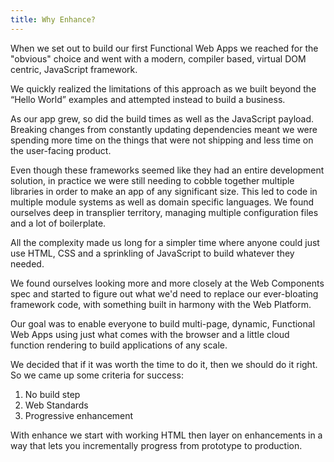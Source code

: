 ```yaml
---
title: Why Enhance?
---
```


When we set out to build our first Functional Web Apps we reached for the "obvious" choice and went with a modern, compiler based, virtual DOM centric, JavaScript framework.

We quickly realized the limitations of this approach as we built beyond the “Hello World” examples and attempted instead to build a business.

As our app grew, so did the build times as well as the JavaScript payload. Breaking changes from constantly updating dependencies meant we were spending more time on the things that were not shipping and less time on the user-facing product.

Even though these frameworks seemed like they had an entire development solution, in practice we were still needing to cobble together multiple libraries in order to make an app of any significant size. This led to code in multiple module systems as well as domain specific languages. We found ourselves deep in transplier territory, managing multiple configuration files and a lot of boilerplate.

All the complexity made us long for a simpler time where anyone could just use HTML, CSS and a sprinkling of JavaScript to build whatever they needed.

We found ourselves looking more and more closely at the Web Components spec and started to figure out what we'd need to replace our ever-bloating framework code, with something built in harmony with the Web Platform.

Our goal was to enable everyone to build multi-page, dynamic, Functional Web Apps using just what comes with the browser and a little cloud function rendering to build applications of any scale.

We decided that if it was worth the time to do it, then we should do it right. So we came up some criteria for success:


1. No build step
2. Web Standards
3. Progressive enhancement
    

With enhance we start with working HTML then layer on enhancements in a way that lets you incrementally progress from prototype to production.

